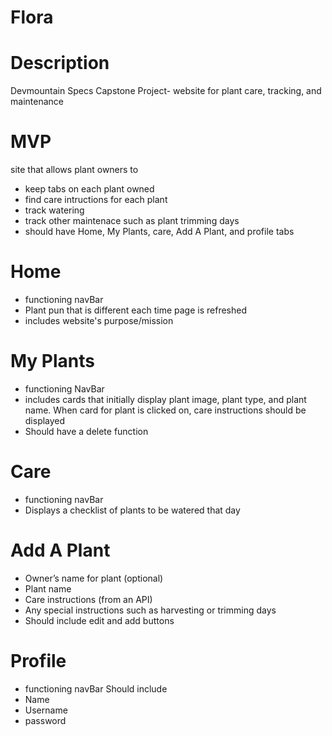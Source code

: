 # Flora

# Description
Devmountain Specs Capstone Project- website for plant care, tracking, and maintenance

# MVP
site that allows plant owners to 
* keep tabs on each plant owned
* find care intructions for each plant
* track watering
* track other maintenace such as plant trimming days
* should have Home, My Plants, care, Add A Plant, and profile tabs

# Home
* functioning navBar
* Plant pun that is different each time page is refreshed
* includes website's purpose/mission

# My Plants
* functioning NavBar 
* includes cards that initially display plant image, plant type, and plant name.
When card for plant is clicked on, care instructions should be displayed
* Should have a delete function

# Care
* functioning navBar 
* Displays a checklist of plants to be watered that day


# Add A Plant
* Owner’s name for plant (optional)
* Plant name
* Care instructions (from an API)
* Any special instructions such as harvesting or trimming days
* Should include edit and add buttons

# Profile
* functioning navBar 
Should include
* Name 
* Username
* password






